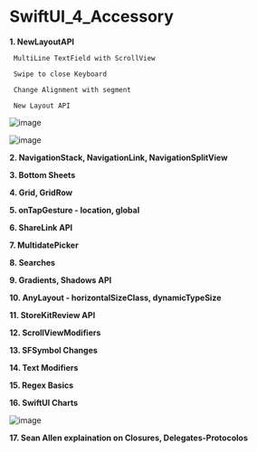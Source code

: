 # SwiftUI_4_Accessory


**1. NewLayoutAPI**

     MultiLine TextField with ScrollView

     Swipe to close Keyboard

     Change Alignment with segment

     New Layout API


   ![image](https://user-images.githubusercontent.com/43421834/200169529-67b604e5-dfd9-416a-9d36-570925f755e8.png)

   ![image](https://user-images.githubusercontent.com/43421834/200169545-27f7ce10-bbe7-452b-a271-369ef0004f2b.png)

**2. NavigationStack, NavigationLink, NavigationSplitView**

**3. Bottom Sheets**

**4. Grid, GridRow**

**5. onTapGesture - location, global**

**6. ShareLink API**

**7. MultidatePicker**

**8. Searches**

**9. Gradients, Shadows API**

**10. AnyLayout - horizontalSizeClass, dynamicTypeSize**

**11. StoreKitReview API**

**12. ScrollViewModifiers**

**13. SFSymbol Changes**

**14. Text Modifiers**

**15. Regex Basics**

**16. SwiftUI Charts**

![image](https://user-images.githubusercontent.com/43421834/206200150-26f0b550-8a35-4da6-b135-4992d5c6f8b1.png)

**17. Sean Allen explaination on Closures, Delegates-Protocolos**

